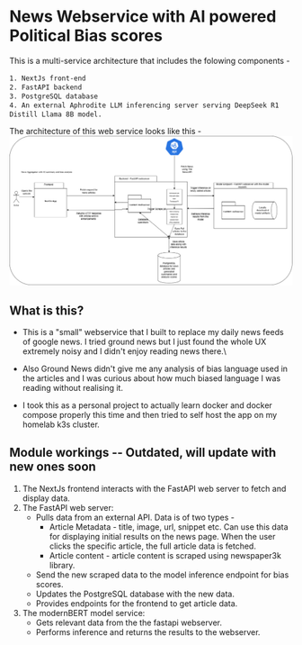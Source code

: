 # News Webservice with AI powered Political Bias scores


This is a multi-service architecture that includes the folowing components -

    1. NextJs front-end
    2. FastAPI backend
    3. PostgreSQL database
    4. An external Aphrodite LLM inferencing server serving DeepSeek R1 Distill Llama 8B model.

The architecture of this web service looks like this -
![architecture diagram](<misc_assets/Webapp architecture mockup.png>)

## What is this?

 - This is a "small" webservice that I built to replace my daily news feeds of google news. I tried ground news but I just found the whole UX extremely noisy and I didn't enjoy reading news there.\

 - Also Ground News didn't give me any analysis of bias language used in the articles and I was curious about how much biased language I was reading without realising it.

 - I took this as a personal project to actually learn docker and docker compose properly this time and then tried to self host the app on my homelab k3s cluster.


## Module workings -- Outdated, will update with new ones soon

1. The NextJs frontend interacts with the FastAPI web server to fetch and display data.
2. The FastAPI web server:
   - Pulls data from an external API. Data is of two types - 
     - Article Metadata - title, image, url, snippet etc. Can use this data for displaying initial results on the news page. When the user clicks the specific article, the full article data is fetched.
     - Article content - article content is scraped using newspaper3k library.
   - Send the new scraped data to the model inference endpoint for bias scores.
   - Updates the PostgreSQL database with the new data.
   - Provides endpoints for the frontend to get article data.
3. The modernBERT model service:
   - Gets relevant data from the the fastapi webserver.
   - Performs inference and returns the results to the webserver.

